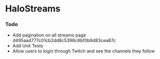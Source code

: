 # HaloStreams

### Todo
* Add pagination on all streams page d495aad777c01cb2dd8c5398c8bf0b9d83cea87c
* Add Unit Tests
* Allow users to login through Twitch and see the channels they follow
